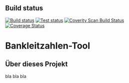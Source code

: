 ## Build status
[![Build status][appveyor_build_badge]][appveyor_build_link]
[![Test status][appveyor_tests_badge]][appveyor_tests_link]
[![Coverity Scan Build Status][coverity_badge]][coverity_link]
[![Coverage Status][coveralls_badge]][coveralls_link]

# Bankleitzahlen-Tool

## Über dieses Projekt 

bla bla bla

[appveyor_build_badge]: https://ci.appveyor.com/api/projects/status/m3raii5wqpxas6v3?svg=true 
[appveyor_build_link]: https://ci.appveyor.com/project/chkpnt/bankleitzahlen-tool
[appveyor_tests_badge]: http://teststatusbadge.azurewebsites.net/api/status/chkpnt/bankleitzahlen-tool
[appveyor_tests_link]: https://ci.appveyor.com/project/chkpnt/bankleitzahlen-tool/build/tests
[coverity_badge]: https://scan.coverity.com/projects/6440/badge.svg
[coverity_link]: https://scan.coverity.com/projects/6440
[coveralls_badge]: https://coveralls.io/repos/chkpnt/Bankleitzahlen-Tool/badge.svg 
[coveralls_link]: https://coveralls.io/github/chkpnt/Bankleitzahlen-Tool